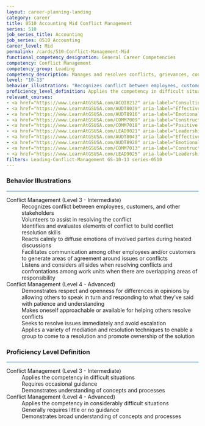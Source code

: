 ```yaml
---
layout: career-planning-landing
category: career
title: 0510 Accounting Mid Conflict Management
series: 510
job_series_title: Accounting
job_series: 0510 Accounting
career_level: Mid
permalink: /cards/510-Conflict-Management-Mid
functional_competency_designation: General Career Competencies
competency: Conflict Management
competency_group: Leading
competency_description: Manages and resolves conflicts, grievances, confrontations, or disagreements in a constructive manner to minimize negative (personal) impact
level: "10-13"
behavior_illustrations: "Recognizes conflict between employees, customers, and other stakeholders ? Volunteers to assist in resolving the conflict ? Identifies and evaluates elements of conflict to build conflict resolution skills ? Reacts calmly to diffuse emotions of involved parties during heated discussions ? Facilitates communication among other employees and/or customers to generate areas of agreement around issues or conflicts ? Listens and considers all sides when resolving conflicts and confrontations among work units when there are overlapping areas of responsibility ? Demonstrates respect and openness for differences in opinions by allowing others to speak in turn and responding to what they’ve said with patience and understanding ? Makes oneself approachable or available for helping others resolve conflicts ? Seeks to resolve issues immediately and avoid escalation ? Applies a variety of mediation and resolution techniques to enable a group to come to a resolution and promote ownership of the solution"
proficiency_level_definition: Applies the competency in difficult situations ? Requires occasional guidance ? Demonstrates understanding of concepts and processes ? Applies the competency in considerably difficult situations ? Generally requires little or no guidance ? Demonstrates broad understanding of concepts and processes
relevant_courses: 
- <a href="https://www.LearnAtGSUSA.com/ACQI8212" aria-label="Consulting Skills for Acquisition Professionals (ACQI8211), GSU - https://www.LearnAtGSUSA.com/ACQI8212">Consulting Skills for Acquisition Professionals (ACQI8211), GSU</a>
- <a href="https://www.LearnAtGSUSA.com/AUDT8039" aria-label="Effective Audit Resolution, Follow-up and Implementation (AUDT8034), GSU - https://www.LearnAtGSUSA.com/AUDT8039">Effective Audit Resolution, Follow-up and Implementation (AUDT8034), GSU</a>
- <a href="https://www.LearnAtGSUSA.com/AUDT8916" aria-label="Emotionally Intelligent Auditor&#58; The Power of Influence and Situational Awareness (AUDT8911), GSU - https://www.LearnAtGSUSA.com/AUDT8916">Emotionally Intelligent Auditor&#58; The Power of Influence and Situational Awareness (AUDT8911), GSU</a>
- <a href="https://www.LearnAtGSUSA.com/COMM7009" aria-label="Constructive Conflict Resolution (COMM7004), GSU - https://www.LearnAtGSUSA.com/COMM7009">Constructive Conflict Resolution (COMM7004), GSU</a>
- <a href="https://www.LearnAtGSUSA.com/COMM7018" aria-label="Positive Approaches to Difficult People (COMM7009), GSU - https://www.LearnAtGSUSA.com/COMM7018">Positive Approaches to Difficult People (COMM7009), GSU</a>
- <a href="https://www.LearnAtGSUSA.com/LEAD9021" aria-label="Leadership, Motivation and Accountability for High Performance Organizations (LEAD9020), GSU - https://www.LearnAtGSUSA.com/LEAD9021">Leadership, Motivation and Accountability for High Performance Organizations (LEAD9020), GSU</a>
- <a href="https://www.LearnAtGSUSA.com/AUDT8043" aria-label="Effective Audit Resolution, Follow-up and Implementation (AUDT8034), GSU - https://www.LearnAtGSUSA.com/AUDT8043">Effective Audit Resolution, Follow-up and Implementation (AUDT8034), GSU</a>
- <a href="https://www.LearnAtGSUSA.com/AUDT8920" aria-label="Emotionally Intelligent Auditor&#58; The Power of Influence and Situational Awareness (AUDT8911), GSU - https://www.LearnAtGSUSA.com/AUDT8920">Emotionally Intelligent Auditor&#58; The Power of Influence and Situational Awareness (AUDT8911), GSU</a>
- <a href="https://www.LearnAtGSUSA.com/COMM7013" aria-label="Constructive Conflict Resolution (COMM7004), GSU - https://www.LearnAtGSUSA.com/COMM7013">Constructive Conflict Resolution (COMM7004), GSU</a>
- <a href="https://www.LearnAtGSUSA.com/LEAD9025" aria-label="Leadership, Motivation and Accountability for High Performance Organizations (LEAD9020), GSU - https://www.LearnAtGSUSA.com/LEAD9025">Leadership, Motivation and Accountability for High Performance Organizations (LEAD9020), GSU</a>
filters: Leading-Conflict-Management GS-10-13 series-0510
---
```


<div class="desktop:grid-col-6 margin-y-3">
  <div class="border-top-2 bg-white padding-3 shadow-5 height-full members-hover border-1px button-border border-top-blue radius-lg card-text-color">
    <h3>Behavior Illustrations</h3>
    <hr style="background-color: #1b74e0 !important;"/>
    <dl class="text-base card-content-color"><dt>Conflict Management (Level 3 - Intermediate)</dt><dd>Recognizes conflict between employees, customers, and other stakeholders </dd><dd> Volunteers to assist in resolving the conflict </dd><dd> Identifies and evaluates elements of conflict to build conflict resolution skills </dd><dd> Reacts calmly to diffuse emotions of involved parties during heated discussions </dd><dd> Facilitates communication among other employees and/or customers to generate areas of agreement around issues or conflicts </dd><dd> Listens and considers all sides when resolving conflicts and confrontations among work units when there are overlapping areas of responsibility</dd><dt>Conflict Management (Level 4 - Advanced)</dt><dd>Demonstrates respect and openness for differences in opinions by allowing others to speak in turn and responding to what they’ve said with patience and understanding </dd><dd> Makes oneself approachable or available for helping others resolve conflicts </dd><dd> Seeks to resolve issues immediately and avoid escalation </dd><dd> Applies a variety of mediation and resolution techniques to enable a group to come to a resolution and promote ownership of the solution</dd></dl>
  </div>
</div>
<div class="desktop:grid-col-6 margin-y-3">
  <div class="border-top-2 bg-white padding-3 shadow-5 height-full members-hover border-1px button-border border-top-blue radius-lg card-text-color">
    <h3>Proficiency Level Definition</h3>
     <hr style="background-color: #1b74e0 !important;"/>
    <dl class="text-base card-content-color"><dt>Conflict Management (Level 3 - Intermediate)</dt><dd>Applies the competency in difficult situations </dd><dd> Requires occasional guidance </dd><dd> Demonstrates understanding of concepts and processes</dd><dt>Conflict Management (Level 4 - Advanced)</dt><dd>Applies the competency in considerably difficult situations </dd><dd> Generally requires little or no guidance </dd><dd> Demonstrates broad understanding of concepts and processes</dd></dl>
  </div>
</div>